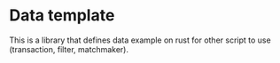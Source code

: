 # Data template

This is a library that defines data example on rust for other script to use
(transaction, filter, matchmaker).
